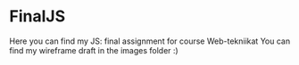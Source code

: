 # FinalJS

Here you can find my JS: final assignment for course Web-tekniikat
You can find my wireframe draft in the images folder :) 
